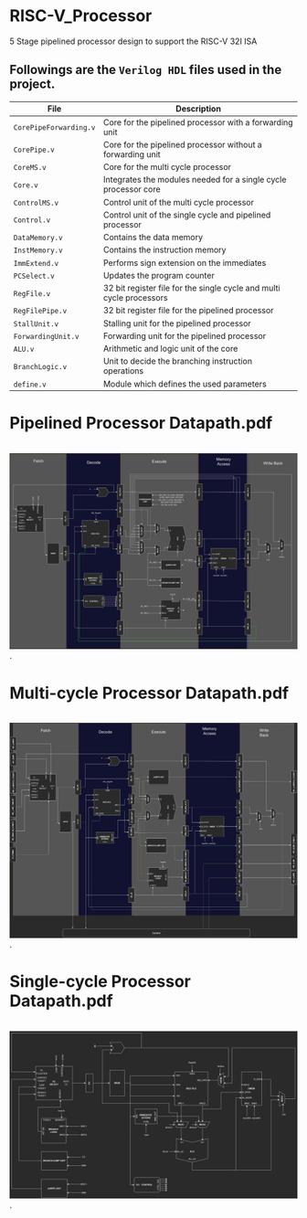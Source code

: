 # RISC-V_Processor
5 Stage pipelined processor design to support the RISC-V 32I ISA

## Followings are the **`Verilog HDL`** files used in the project.

| File | Description |
| --- | --- |
| `CorePipeForwarding.v` | Core for the pipelined processor with a forwarding unit |
| `CorePipe.v` | Core for the pipelined processor without a forwarding unit |
| `CoreMS.v` | Core for the multi cycle processor |
| `Core.v` | Integrates the modules needed for a single cycle processor core |
| `ControlMS.v` | Control unit of the multi cycle processor |
| `Control.v` | Control unit of the single cycle and pipelined processor |
| `DataMemory.v` | Contains the data memory |
| `InstMemory.v` | Contains the instruction memory |
| `ImmExtend.v` | Performs sign extension on the immediates |
| `PCSelect.v` | Updates the program counter |
| `RegFile.v` | 32 bit register file for the single cycle and multi cycle processors |
| `RegFilePipe.v` | 32 bit register file for the pipelined processor |
| `StallUnit.v` | Stalling unit for the pipelined processor |
| `ForwardingUnit.v` | Forwarding unit for the pipelined processor |
| `ALU.v` | Arithmetic and logic unit of the core |
| `BranchLogic.v` | Unit to decide the branching instruction operations |
| `define.v` | Module which defines the used parameters |

# Pipelined Processor Datapath.pdf
&nbsp;
![Pipeline](https://github.com/SachiniW/RISC-V_Processor/blob/main/Images/Pipeline_datapath.png).
&nbsp;

# Multi-cycle Processor Datapath.pdf
&nbsp;
![Multicycle](https://github.com/SachiniW/RISC-V_Processor/blob/main/Images/Multi_cycle_datapath.png).

# Single-cycle Processor Datapath.pdf
&nbsp;
![Singlecycle](https://github.com/SachiniW/RISC-V_Processor/blob/main/Images/Single_cycle_datapath.png).
&nbsp;
